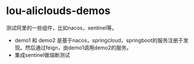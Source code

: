 # lou-aliclouds-demos
测试阿里的一些组件，比如nacos，sentinel等。

+ demo1 和 demo2 是基于nacos，springcloud，springboot的服务注册于发现。然后通过feign，由demo1调用demo2的服务。
+ 集成sentinel做熔断测试